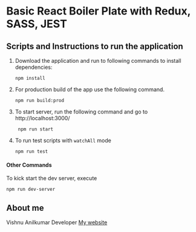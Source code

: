 # Basic React Boiler Plate with Redux, SASS, JEST
## Scripts and Instructions to run the application

1. Download the application and run to following commands to install dependencies:
    ```
    npm install
    ```
1. For production build of the app use the following command.
    ```
    npm run build:prod
    ```
1. To start server, run the following command and go to http://localhost:3000/
   ```
    npm run start  
   ```
1. To run test scripts with `watchAll` mode     
    ```
    npm run test
    ```

#### Other Commands
To kick start the dev server, execute
``` 
npm run dev-server
```

 ## About me
 Vishnu Anilkumar
 Developer
  [My website](http://vishnuanilkumar.com)